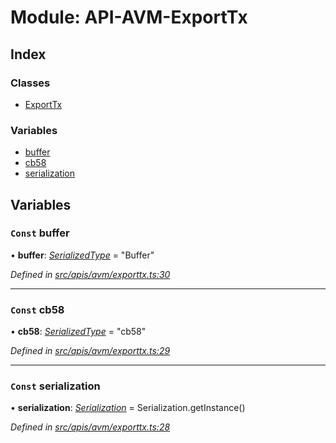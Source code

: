 # Module: API-AVM-ExportTx

## Index

### Classes

- [ExportTx](../classes/api_avm_exporttx.exporttx)

### Variables

- [buffer](api_avm_exporttx#const-buffer)
- [cb58](api_avm_exporttx#const-cb58)
- [serialization](api_avm_exporttx#const-serialization)

## Variables

### `Const` buffer

• **buffer**: _[SerializedType](utils_serialization#serializedtype)_ = "Buffer"

_Defined in [src/apis/avm/exporttx.ts:30](https://github.com/chain4travel/caminojs/blob/3883166/src/apis/avm/exporttx.ts#L30)_

---

### `Const` cb58

• **cb58**: _[SerializedType](utils_serialization#serializedtype)_ = "cb58"

_Defined in [src/apis/avm/exporttx.ts:29](https://github.com/chain4travel/caminojs/blob/3883166/src/apis/avm/exporttx.ts#L29)_

---

### `Const` serialization

• **serialization**: _[Serialization](../classes/utils_serialization.serialization)_ = Serialization.getInstance()

_Defined in [src/apis/avm/exporttx.ts:28](https://github.com/chain4travel/caminojs/blob/3883166/src/apis/avm/exporttx.ts#L28)_

